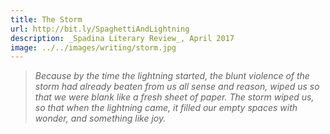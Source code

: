 ```yaml
---
title: The Storm
url: http://bit.ly/SpaghettiAndLightning
description: _Spadina Literary Review_, April 2017
image: ../../images/writing/storm.jpg
---
```

> _Because by the time the lightning started, the blunt violence of the storm had already beaten from us all sense and reason, wiped us so that we were blank like a fresh sheet of paper. The storm wiped us, so that when the lightning came, it filled our empty spaces with wonder, and something like joy._